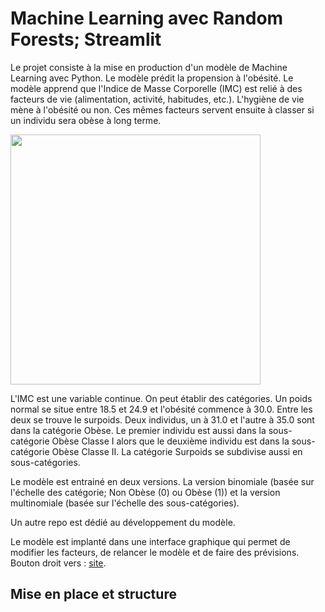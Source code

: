 # Machine Learning avec Random Forests; Streamlit 

Le projet consiste à la mise en production d'un modèle de Machine Learning avec Python. Le modèle prédit la propension à l'obésité. Le modèle apprend que l'Indice de Masse Corporelle (IMC) est relié à des facteurs de vie (alimentation, activité, habitudes, etc.). L'hygiène de vie mène à l'obésité ou non. Ces mêmes facteurs servent ensuite à classer si un individu sera obèse à long terme.

<img src="img/arbre_b.png" alt="" width="400px">

L'IMC est une variable continue. On peut établir des catégories. Un poids normal se situe entre 18.5 et 24.9 et l'obésité commence à 30.0. Entre les deux se trouve le surpoids. Deux individus, un à 31.0 et l'autre à 35.0 sont dans la catégorie Obèse. Le premier individu est aussi dans la sous-catégorie Obèse Classe I alors que le deuxième individu est dans la sous-catégorie Obèse Classe II. La catégorie Surpoids se subdivise aussi en sous-catégories.

Le modèle est entrainé en deux versions. La version binomiale (basée sur l'échelle des catégorie; Non Obèse (0) ou Obèse (1)) et la version multinomiale (basée sur l'échelle des sous-catégories).

Un autre repo est dédié au développement du modèle.

Le modèle est implanté dans une interface graphique qui permet de modifier les facteurs, de relancer le modèle et de faire des prévisions. Bouton droit vers : <a href="https://ugolabo-ml-random-forests-st-01-modele-widb6v.streamlit.app/" target="_blank">site</a>.

## Mise en place et structure

